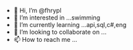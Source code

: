 - 👋 Hi, I’m @fhrypl
- 👀 I’m interested in ...swimming
- 🌱 I’m currently learning ...api,sql,c#,eng
- 💞️ I’m looking to collaborate on ...
- 📫 How to reach me ...

<!---
fhrypl/fhrypl is a ✨ special ✨ repository because its `README.md` (this file) appears on your GitHub profile.
You can click the Preview link to take a look at your changes.
--->
